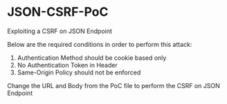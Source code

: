 # JSON-CSRF-PoC

Exploiting a CSRF on JSON Endpoint

Below are the required conditions in order to perform this attack:
1. Authentication Method should be cookie based only
2. No Authentication Token in Header
3. Same-Origin Policy should not be enforced

Change the URL and Body from the PoC file to perform the CSRF on JSON Endpoint
